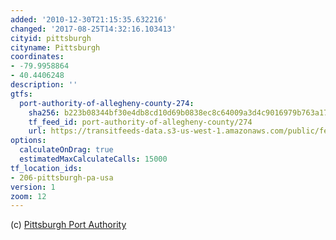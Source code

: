 ```yaml
---
added: '2010-12-30T21:15:35.632216'
changed: '2017-08-25T14:32:16.103413'
cityid: pittsburgh
cityname: Pittsburgh
coordinates:
- -79.9958864
- 40.4406248
description: ''
gtfs:
  port-authority-of-allegheny-county-274:
    sha256: b223b08344bf30e4db8cd10d69b0838ec8c64009a3d4c9016979b763a177904c
    tf_feed_id: port-authority-of-allegheny-county/274
    url: https://transitfeeds-data.s3-us-west-1.amazonaws.com/public/feeds/port-authority-of-allegheny-county/274/20170824/gtfs.zip
options:
  calculateOnDrag: true
  estimatedMaxCalculateCalls: 15000
tf_location_ids:
- 206-pittsburgh-pa-usa
version: 1
zoom: 12
---
```


(c) [Pittsburgh Port Authority](http://www.portauthority.org/)
